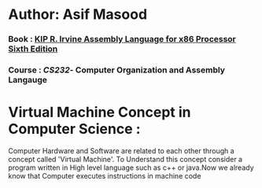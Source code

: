 # Author: Asif Masood
### Book : [KIP R. Irvine Assembly Language for x86 Processor Sixth Edition](http://index-of.es/Programming/Assembly/Assembly%20Language%20for%20x86%20Processors%206th%20Ed.pdf)
### Course : *CS232*- Computer Organization and Assembly Langauge

# Virtual Machine Concept in Computer Science :
Computer Hardware and Software are related to each other through a concept called 'Virtual Machine'.
To Understand this concept consider a program written in High level language such as c++ or java.Now we already know that Computer executes instructions in machine code 